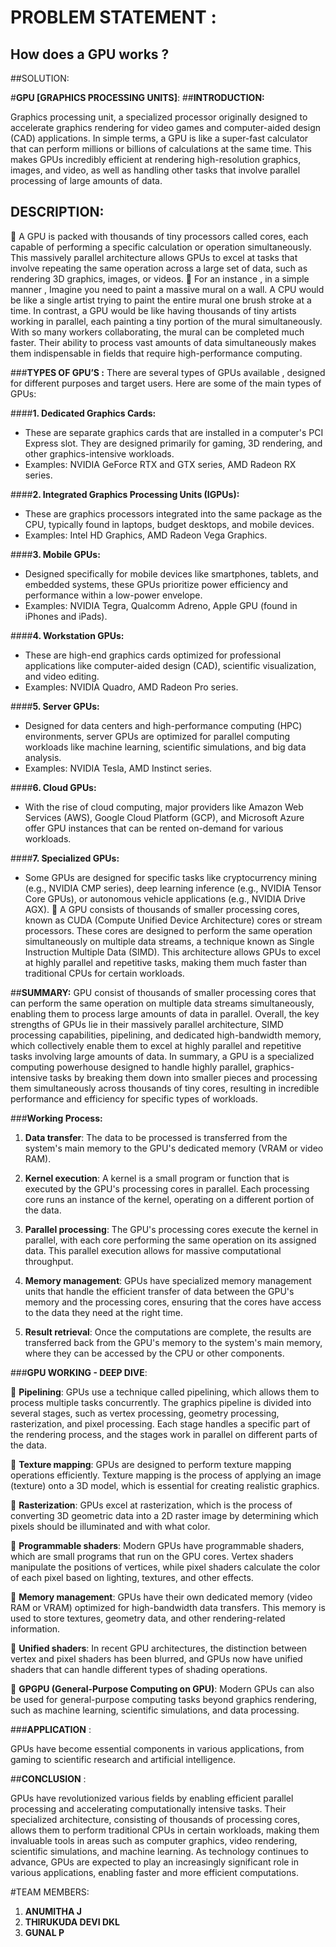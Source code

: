 # **PROBLEM STATEMENT :**

## **How does a GPU works ?**

##SOLUTION:

#**GPU [GRAPHICS PROCESSING UNITS]**:
##**INTRODUCTION:**

Graphics processing unit, a specialized processor originally designed to accelerate graphics rendering for video games and computer-aided design (CAD) applications. In simple terms, a GPU is like a super-fast calculator that can perform millions or billions of calculations at the same time. This makes GPUs incredibly efficient at rendering high-resolution graphics, images, and video, as well as handling other tasks that involve parallel processing of large amounts of data.

## DESCRIPTION:

    A GPU is packed with thousands of tiny processors called cores, each capable of performing a specific calculation or operation simultaneously. This massively parallel architecture allows GPUs to excel at tasks that involve repeating the same operation across a large set of data, such as rendering 3D graphics, images, or videos.
     For an instance , in a simple manner , 
Imagine you need to paint a massive mural on a wall. A CPU would be like a single artist trying to paint the entire mural one brush stroke at a time. In contrast, a GPU would be like having thousands of tiny artists working in parallel, each painting a tiny portion of the mural simultaneously. With so many workers collaborating, the mural can be completed much faster.
Their ability to process vast amounts of data simultaneously makes them indispensable in fields that require high-performance computing.

###**TYPES OF GPU’S :**
There are several types of GPUs available , designed for different purposes and target users. Here are some of the main types of GPUs:

####**1. Dedicated Graphics Cards:**
   - These are separate graphics cards that are installed in a computer's PCI Express slot. They are designed primarily for gaming, 3D rendering, and other graphics-intensive workloads.
   - Examples: NVIDIA GeForce RTX and GTX series, AMD Radeon RX series.

####**2. Integrated Graphics Processing Units (IGPUs):**
   - These are graphics processors integrated into the same package as the CPU, typically found in laptops, budget desktops, and mobile devices.
   - Examples: Intel HD Graphics, AMD Radeon Vega Graphics.

####**3. Mobile GPUs:**
   - Designed specifically for mobile devices like smartphones, tablets, and embedded systems, these GPUs prioritize power efficiency and performance within a low-power envelope.
   - Examples: NVIDIA Tegra, Qualcomm Adreno, Apple GPU (found in iPhones and iPads).

####**4. Workstation GPUs:**
   - These are high-end graphics cards optimized for professional applications like computer-aided design (CAD), scientific visualization, and video editing.
   - Examples: NVIDIA Quadro, AMD Radeon Pro series.

####**5. Server GPUs:**
   - Designed for data centers and high-performance computing (HPC) environments, server GPUs are optimized for parallel computing workloads like machine learning, scientific simulations, and big data analysis.
   - Examples: NVIDIA Tesla, AMD Instinct series.

####**6. Cloud GPUs:**
   - With the rise of cloud computing, major providers like Amazon Web Services (AWS), Google Cloud Platform (GCP), and Microsoft Azure offer GPU instances that can be rented on-demand for various workloads.

####**7. Specialized GPUs:**
   - Some GPUs are designed for specific tasks like cryptocurrency mining (e.g., NVIDIA CMP series), deep learning inference (e.g., NVIDIA Tensor Core GPUs), or autonomous vehicle applications (e.g., NVIDIA Drive AGX).
  A GPU consists of thousands of smaller processing cores, known as CUDA (Compute Unified Device Architecture) cores or stream processors. These cores are designed to perform the    same operation simultaneously on multiple data streams, a technique known as Single Instruction Multiple Data (SIMD). This architecture allows GPUs to excel at highly parallel and repetitive tasks, making them much faster than traditional CPUs for certain workloads.

##**SUMMARY:**
          GPU consist of thousands of smaller processing cores that can perform the same operation on multiple data streams simultaneously, enabling them to process large amounts of data in parallel. Overall, the key strengths of GPUs lie in their massively parallel architecture, SIMD processing capabilities, pipelining, and dedicated high-bandwidth memory, which collectively enable them to excel at highly parallel and repetitive tasks involving large amounts of data.
          In summary, a GPU is a specialized computing powerhouse designed to handle highly parallel, graphics-intensive tasks by breaking them down into smaller pieces and processing them simultaneously across thousands of tiny cores, resulting in incredible performance and efficiency for specific types of workloads.

###**Working Process:**

1. **Data transfer**: The data to be processed is transferred from the system's main memory to the GPU's dedicated memory (VRAM or video RAM).

2. **Kernel execution**: A kernel is a small program or function that is executed by the GPU's processing cores in parallel. Each processing core runs an instance of the kernel, operating on a different portion of the data.

3. **Parallel processing**: The GPU's processing cores execute the kernel in parallel, with each core performing the same operation on its assigned data. This parallel execution allows for massive computational throughput.

4. **Memory management**: GPUs have specialized memory management units that handle the efficient transfer of data between the GPU's memory and the processing cores, ensuring that the cores have access to the data they need at the right time.

5. **Result retrieval**: Once the computations are complete, the results are transferred back from the GPU's memory to the system's main memory, where they can be accessed by the CPU or other components.

###**GPU WORKING - DEEP DIVE**:

  **Pipelining**: GPUs use a technique called pipelining, which allows them to process multiple tasks concurrently. The graphics pipeline is divided into several stages, such as vertex processing, geometry processing, rasterization, and pixel processing. Each stage handles a specific part of the rendering process, and the stages work in parallel on different parts of the data.
 
 **Texture mapping**: GPUs are designed to perform texture mapping operations efficiently. Texture mapping is the process of applying an image (texture) onto a 3D model, which is essential for creating realistic graphics.

 **Rasterization**: GPUs excel at rasterization, which is the process of converting 3D geometric data into a 2D raster image by determining which pixels should be illuminated and with what color.

 **Programmable shaders**: Modern GPUs have programmable shaders, which are small programs that run on the GPU cores. Vertex shaders manipulate the positions of vertices, while pixel shaders calculate the color of each pixel based on lighting, textures, and other effects.

 **Memory management**: GPUs have their own dedicated memory (video RAM or VRAM) optimized for high-bandwidth data transfers. This memory is used to store textures, geometry data, and other rendering-related information.

 **Unified shaders**: In recent GPU architectures, the distinction between vertex and pixel shaders has been blurred, and GPUs now have unified shaders that can handle different types of shading operations.

 **GPGPU (General-Purpose Computing on GPU)**: Modern GPUs can also be used for general-purpose computing tasks beyond graphics rendering, such as machine learning, scientific simulations, and data processing.

###**APPLICATION** :

GPUs have become essential components in various applications, from gaming to scientific research and artificial intelligence.

##**CONCLUSION** :

GPUs have revolutionized various fields by enabling efficient parallel processing and accelerating computationally intensive tasks. Their specialized architecture, consisting of thousands of processing cores, allows them to perform traditional CPUs in certain workloads, making them invaluable tools in areas such as computer graphics, video rendering, scientific simulations, and machine learning. As technology continues to advance, GPUs are expected to play an increasingly significant role in various applications, enabling faster and more efficient computations.


#TEAM MEMBERS:

1. **ANUMITHA J** 
2. **THIRUKUDA DEVI DKL**
3. **GUNAL P**

